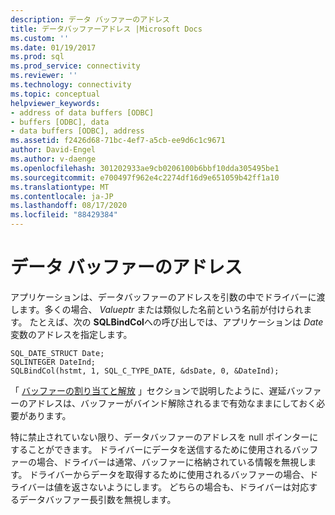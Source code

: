 ```yaml
---
description: データ バッファーのアドレス
title: データバッファーアドレス |Microsoft Docs
ms.custom: ''
ms.date: 01/19/2017
ms.prod: sql
ms.prod_service: connectivity
ms.reviewer: ''
ms.technology: connectivity
ms.topic: conceptual
helpviewer_keywords:
- address of data buffers [ODBC]
- buffers [ODBC], data
- data buffers [ODBC], address
ms.assetid: f2426d68-71bc-4ef7-a5cb-ee9d6c1c9671
author: David-Engel
ms.author: v-daenge
ms.openlocfilehash: 301202933ae9cb0206100b6bbf10dda305495be1
ms.sourcegitcommit: e700497f962e4c2274df16d9e651059b42ff1a10
ms.translationtype: MT
ms.contentlocale: ja-JP
ms.lasthandoff: 08/17/2020
ms.locfileid: "88429384"
---
```

# <a name="data-buffer-address"></a>データ バッファーのアドレス
アプリケーションは、データバッファーのアドレスを引数の中でドライバーに渡します。多くの場合、 *Valueptr* または類似した名前という名前が付けられます。 たとえば、次の **SQLBindCol**への呼び出しでは、アプリケーションは *Date* 変数のアドレスを指定します。  
  
```  
SQL_DATE_STRUCT Date;  
SQLINTEGER DateInd;  
SQLBindCol(hstmt, 1, SQL_C_TYPE_DATE, &dsDate, 0, &DateInd);  
```  
  
 「 [バッファーの割り当てと解放](../../../odbc/reference/develop-app/allocating-and-freeing-buffers.md) 」セクションで説明したように、遅延バッファーのアドレスは、バッファーがバインド解除されるまで有効なままにしておく必要があります。  
  
 特に禁止されていない限り、データバッファーのアドレスを null ポインターにすることができます。 ドライバーにデータを送信するために使用されるバッファーの場合、ドライバーは通常、バッファーに格納されている情報を無視します。 ドライバーからデータを取得するために使用されるバッファーの場合、ドライバーは値を返さないようにします。 どちらの場合も、ドライバーは対応するデータバッファー長引数を無視します。
